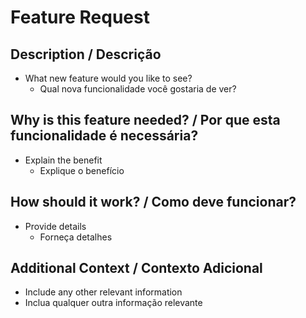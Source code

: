 # Feature Request

## Description / Descrição

- What new feature would you like to see?
  - Qual nova funcionalidade você gostaria de ver?

## Why is this feature needed? / Por que esta funcionalidade é necessária?

- Explain the benefit
  - Explique o benefício

## How should it work? / Como deve funcionar?

- Provide details
  - Forneça detalhes

## Additional Context / Contexto Adicional

- Include any other relevant information
- Inclua qualquer outra informação relevante
